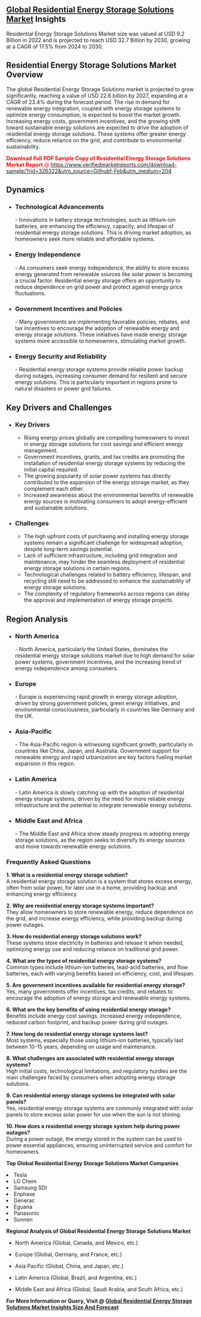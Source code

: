 <h2><a href="https://www.verifiedmarketreports.com/download-sample/?rid=326322&amp;utm_source=Githubf&amp;utm_medium=204" target="_blank">Global Residential Energy Storage Solutions Market</a> Insights</h2><p>Residential Energy Storage Solutions Market size was valued at USD 9.2 Billion in 2022 and is projected to reach USD 32.7 Billion by 2030, growing at a CAGR of 17.5% from 2024 to 2030.</p><p> <h2>Residential Energy Storage Solutions Market Overview</h2> <p>The global Residential Energy Storage Solutions market is projected to grow significantly, reaching a value of USD 22.6 billion by 2027, expanding at a CAGR of 23.4% during the forecast period. The rise in demand for renewable energy integration, coupled with energy storage systems to optimize energy consumption, is expected to boost the market growth. Increasing energy costs, government incentives, and the growing shift toward sustainable energy solutions are expected to drive the adoption of residential energy storage solutions. These systems offer greater energy efficiency, reduce reliance on the grid, and contribute to environmental sustainability.</p> <p><p><span class=""><span style="color: #ff0000;"><strong>Download Full PDF Sample Copy of Residential Energy Storage Solutions Market Report</strong> @ </span><a href="https://www.verifiedmarketreports.com/download-sample/?rid=326322&amp;utm_source=Githubf-Feb&amp;utm_medium=204" target="_blank">https://www.verifiedmarketreports.com/download-sample/?rid=326322&amp;utm_source=Githubf-Feb&amp;utm_medium=204</a></span></p></p> <h2>Dynamics</h2> <ul> <li><h3>Technological Advancements</h3> - Innovations in battery storage technologies, such as lithium-ion batteries, are enhancing the efficiency, capacity, and lifespan of residential energy storage solutions. This is driving market adoption, as homeowners seek more reliable and affordable systems.</li> <li><h3>Energy Independence</h3> - As consumers seek energy independence, the ability to store excess energy generated from renewable sources like solar power is becoming a crucial factor. Residential energy storage offers an opportunity to reduce dependence on grid power and protect against energy price fluctuations.</li> <li><h3>Government Incentives and Policies</h3> - Many governments are implementing favorable policies, rebates, and tax incentives to encourage the adoption of renewable energy and energy storage solutions. These initiatives have made energy storage systems more accessible to homeowners, stimulating market growth.</li> <li><h3>Energy Security and Reliability</h3> - Residential energy storage systems provide reliable power backup during outages, increasing consumer demand for resilient and secure energy solutions. This is particularly important in regions prone to natural disasters or power grid failures.</li> </ul> <h2>Key Drivers and Challenges</h2> <ul> <li><h3>Key Drivers</h3> <ul> <li>Rising energy prices globally are compelling homeowners to invest in energy storage solutions for cost savings and efficient energy management.</li> <li>Government incentives, grants, and tax credits are promoting the installation of residential energy storage systems by reducing the initial capital required.</li> <li>The growing popularity of solar power systems has directly contributed to the expansion of the energy storage market, as they complement each other.</li> <li>Increased awareness about the environmental benefits of renewable energy sources is motivating consumers to adopt energy-efficient and sustainable solutions.</li> </ul> </li> <li><h3>Challenges</h3> <ul> <li>The high upfront costs of purchasing and installing energy storage systems remain a significant challenge for widespread adoption, despite long-term savings potential.</li> <li>Lack of sufficient infrastructure, including grid integration and maintenance, may hinder the seamless deployment of residential energy storage solutions in certain regions.</li> <li>Technological challenges related to battery efficiency, lifespan, and recycling still need to be addressed to enhance the sustainability of energy storage solutions.</li> <li>The complexity of regulatory frameworks across regions can delay the approval and implementation of energy storage projects.</li> </ul> </li> </ul> <h2>Region Analysis</h2> <ul> <li><h3>North America</h3> - North America, particularly the United States, dominates the residential energy storage solutions market due to high demand for solar power systems, government incentives, and the increasing trend of energy independence among consumers.</li> <li><h3>Europe</h3> - Europe is experiencing rapid growth in energy storage adoption, driven by strong government policies, green energy initiatives, and environmental consciousness, particularly in countries like Germany and the UK.</li> <li><h3>Asia-Pacific</h3> - The Asia-Pacific region is witnessing significant growth, particularly in countries like China, Japan, and Australia. Government support for renewable energy and rapid urbanization are key factors fueling market expansion in this region.</li> <li><h3>Latin America</h3> - Latin America is slowly catching up with the adoption of residential energy storage systems, driven by the need for more reliable energy infrastructure and the potential to integrate renewable energy solutions.</li> <li><h3>Middle East and Africa</h3> - The Middle East and Africa show steady progress in adopting energy storage solutions, as the region seeks to diversify its energy sources and move towards renewable energy solutions.</li> </ul> <h3>Frequently Asked Questions</h3> <p><strong>1. What is a residential energy storage solution?</strong><br> A residential energy storage solution is a system that stores excess energy, often from solar power, for later use in a home, providing backup and enhancing energy efficiency.</p> <p><strong>2. Why are residential energy storage systems important?</strong><br> They allow homeowners to store renewable energy, reduce dependence on the grid, and increase energy efficiency, while providing backup during power outages.</p> <p><strong>3. How do residential energy storage solutions work?</strong><br> These systems store electricity in batteries and release it when needed, optimizing energy use and reducing reliance on traditional grid power.</p> <p><strong>4. What are the types of residential energy storage systems?</strong><br> Common types include lithium-ion batteries, lead-acid batteries, and flow batteries, each with varying benefits based on efficiency, cost, and lifespan.</p> <p><strong>5. Are government incentives available for residential energy storage?</strong><br> Yes, many governments offer incentives, tax credits, and rebates to encourage the adoption of energy storage and renewable energy systems.</p> <p><strong>6. What are the key benefits of using residential energy storage?</strong><br> Benefits include energy cost savings, increased energy independence, reduced carbon footprint, and backup power during grid outages.</p> <p><strong>7. How long do residential energy storage systems last?</strong><br> Most systems, especially those using lithium-ion batteries, typically last between 10-15 years, depending on usage and maintenance.</p> <p><strong>8. What challenges are associated with residential energy storage systems?</strong><br> High initial costs, technological limitations, and regulatory hurdles are the main challenges faced by consumers when adopting energy storage solutions.</p> <p><strong>9. Can residential energy storage systems be integrated with solar panels?</strong><br> Yes, residential energy storage systems are commonly integrated with solar panels to store excess solar power for use when the sun is not shining.</p> <p><strong>10. How does a residential energy storage system help during power outages?</strong><br> During a power outage, the energy stored in the system can be used to power essential appliances, ensuring uninterrupted service and comfort for homeowners.</p> </p><p><strong>Top Global Residential Energy Storage Solutions Market Companies</strong></p><div data-test-id=""><p><li>Tesla</li><li> LG Chem</li><li> Samsung SDI</li><li> Enphase</li><li> Generac</li><li> Eguana</li><li> Panasonic</li><li> Sonnen</li></p><div><strong>Regional Analysis of&nbsp;Global Residential Energy Storage Solutions Market</strong></div><ul><li dir="ltr"><p dir="ltr">North America&nbsp;(Global, Canada, and Mexico, etc.)</p></li><li dir="ltr"><p dir="ltr">Europe (Global, Germany, and France, etc.)</p></li><li dir="ltr"><p dir="ltr">Asia Pacific&nbsp;(Global, China, and Japan, etc.)</p></li><li dir="ltr"><p dir="ltr">Latin America&nbsp;(Global, Brazil, and Argentina, etc.)</p></li><li dir="ltr">Middle East and Africa&nbsp;(Global, Saudi Arabia, and South Africa, etc.)</li></ul><p><strong>For More Information or Query, Visit @&nbsp;</strong><strong><a href="https://www.verifiedmarketreports.com/product/residential-energy-storage-solutions-market/?utm_source=Githubf&amp;utm_medium=204" target="_blank">Global Residential Energy Storage Solutions Market Insights Size And Forecast</a></strong></p></div>
